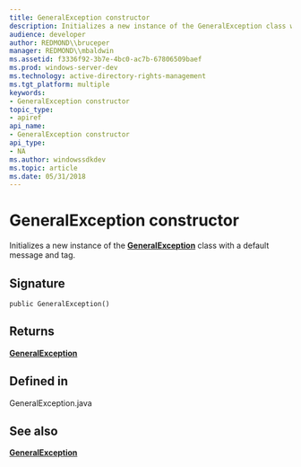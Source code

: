 ```yaml
---
title: GeneralException constructor
description: Initializes a new instance of the GeneralException class with a default message and tag.
audience: developer
author: REDMOND\\bruceper
manager: REDMOND\\mbaldwin
ms.assetid: f3336f92-3b7e-4bc0-ac7b-67806509baef
ms.prod: windows-server-dev
ms.technology: active-directory-rights-management
ms.tgt_platform: multiple
keywords:
- GeneralException constructor
topic_type:
- apiref
api_name:
- GeneralException constructor
api_type:
- NA
ms.author: windowssdkdev
ms.topic: article
ms.date: 05/31/2018
---
```


# GeneralException constructor

Initializes a new instance of the [**GeneralException**](generalexception-class-java.md) class with a default message and tag.

## Signature

``` syntax
public GeneralException()
```

## Returns

[**GeneralException**](generalexception-class-java.md)

## Defined in

GeneralException.java

## See also

<dl> <dt>

[**GeneralException**](generalexception-class-java.md)
</dt> </dl>

 

 




